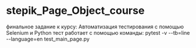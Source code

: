 # stepik_Page_Object_course
финальное задание к курсу: Автоматизация тестирования с помощью Selenium и Python 
тест работает с помощью команды: pytest -v --tb=line --language=en test_main_page.py
